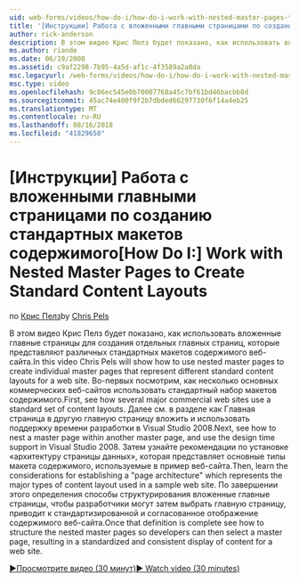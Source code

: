 ```yaml
---
uid: web-forms/videos/how-do-i/how-do-i-work-with-nested-master-pages-to-create-standard-content-layouts
title: '[Инструкции] Работа с вложенными главными страницами по созданию стандартных макетов содержимого | Документация Майкрософт'
author: rick-anderson
description: В этом видео Крис Пелз будет показано, как использовать вложенные главные страницы для создания отдельных главных страниц, которые представляют различных стандартных макетов содержимого w...
ms.author: riande
ms.date: 06/19/2008
ms.assetid: c9af2298-7b95-4a5d-af1c-4f3589a2a8da
msc.legacyurl: /web-forms/videos/how-do-i/how-do-i-work-with-nested-master-pages-to-create-standard-content-layouts
msc.type: video
ms.openlocfilehash: 9c86ec545e0b70007768a45c7bf61bd46bacbb8d
ms.sourcegitcommit: 45ac74e400f9f2b7dbded66297730f6f14a4eb25
ms.translationtype: MT
ms.contentlocale: ru-RU
ms.lasthandoff: 08/16/2018
ms.locfileid: "41829650"
---
```

<a name="how-do-i-work-with-nested-master-pages-to-create-standard-content-layouts"></a><span data-ttu-id="c051f-103">[Инструкции] Работа с вложенными главными страницами по созданию стандартных макетов содержимого</span><span class="sxs-lookup"><span data-stu-id="c051f-103">[How Do I:] Work with Nested Master Pages to Create Standard Content Layouts</span></span>
====================
<span data-ttu-id="c051f-104">по [Крис Пелз](https://twitter.com/chrispels)</span><span class="sxs-lookup"><span data-stu-id="c051f-104">by [Chris Pels](https://twitter.com/chrispels)</span></span>

<span data-ttu-id="c051f-105">В этом видео Крис Пелз будет показано, как использовать вложенные главные страницы для создания отдельных главных страниц, которые представляют различных стандартных макетов содержимого веб-сайта.</span><span class="sxs-lookup"><span data-stu-id="c051f-105">In this video Chris Pels will show how to use nested master pages to create individual master pages that represent different standard content layouts for a web site.</span></span> <span data-ttu-id="c051f-106">Во-первых посмотрим, как несколько основных коммерческих веб-сайтов использовать стандартный набор макетов содержимого.</span><span class="sxs-lookup"><span data-stu-id="c051f-106">First, see how several major commercial web sites use a standard set of content layouts.</span></span> <span data-ttu-id="c051f-107">Далее см. в разделе как Главная страница в другую главную страницу вложить и использовать поддержку времени разработки в Visual Studio 2008.</span><span class="sxs-lookup"><span data-stu-id="c051f-107">Next, see how to nest a master page within another master page, and use the design time support in Visual Studio 2008.</span></span> <span data-ttu-id="c051f-108">Затем узнайте рекомендации по установке «архитектуру страницы данных», которая представляет основные типы макета содержимого, используемые в пример веб-сайта.</span><span class="sxs-lookup"><span data-stu-id="c051f-108">Then, learn the considerations for establishing a "page architecture" which represents the major types of content layout used in a sample web site.</span></span> <span data-ttu-id="c051f-109">По завершении этого определения способы структурирования вложенные главные страницы, чтобы разработчики могут затем выбрать главную страницу, приводит к стандартизированной и согласованное отображение содержимого веб-сайта.</span><span class="sxs-lookup"><span data-stu-id="c051f-109">Once that definition is complete see how to structure the nested master pages so developers can then select a master page, resulting in a standardized and consistent display of content for a web site.</span></span>

[<span data-ttu-id="c051f-110">&#9654;Просмотрите видео (30 минут)</span><span class="sxs-lookup"><span data-stu-id="c051f-110">&#9654; Watch video (30 minutes)</span></span>](https://channel9.msdn.com/Blogs/ASP-NET-Site-Videos/how-do-i-work-with-nested-master-pages-to-create-standard-content-layouts)
